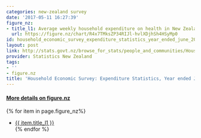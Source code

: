```yaml
---
categories: new-zealand survey
date: '2017-05-11 16:27:39'
figure_nz:
- title_l1: Average weekly household expenditure on health in New Zealand regions
  url: https://figure.nz/chart/R4x7TMksZP34RIJl-hvlXDjhSh4HSyMp0
id: household_economic_survey_expenditure_statistics_year_ended_june_2016
layout: post
link: http://stats.govt.nz/browse_for_stats/people_and_communities/Households/HouseholdExpenditureStatistics_HOTPYeJun16.aspx
provider: Statistics New Zealand
tags:
- ''
- figure.nz
title: 'Household Economic Survey: Expenditure Statistics, Year ended June 2016'
---
```


<h4><u> More details on figure.nz</u></h4>
{% for item in page.figure_nz%}
<ul class="post-list-l2">
    <li><a href="{{ item.url }}">{{ item.title_l1 }}</a></li>
{% endfor %}
</ul>